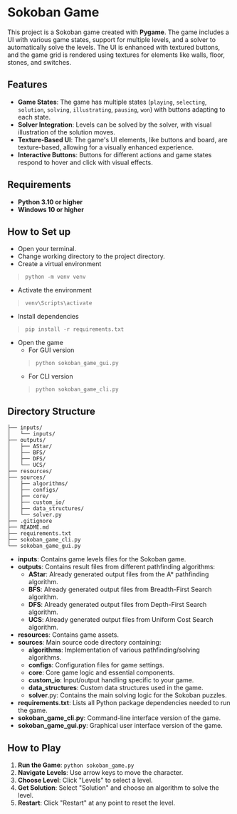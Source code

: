 # Sokoban Game

This project is a Sokoban game created with **Pygame**. The game includes a UI with various game states, support for multiple levels, and a solver to automatically solve the levels. The UI is enhanced with textured buttons, and the game grid is rendered using textures for elements like walls, floor, stones, and switches.

## Features

- **Game States**: The game has multiple states (`playing`, `selecting`, `solution`, `solving`, `illustrating`, `pausing`, `won`) with buttons adapting to each state.
- **Solver Integration**: Levels can be solved by the solver, with visual illustration of the solution moves.
- **Texture-Based UI**: The game's UI elements, like buttons and board, are texture-based, allowing for a visually enhanced experience.
- **Interactive Buttons**: Buttons for different actions and game states respond to hover and click with visual effects.

## Requirements

- **Python 3.10 or higher**
- **Windows 10 or higher**

## How to Set up

- Open your terminal.
- Change working directory to the project directory.
- Create a virtual environment
> `python -m venv venv`
- Activate the environment
> `venv\Scripts\activate`
- Install dependencies
> `pip install -r requirements.txt`
- Open the game
  - For GUI version
  > `python sokoban_game_gui.py`
  - For CLI version
  > `python sokoban_game_cli.py`

## Directory Structure

```
├── inputs/
│   └── inputs/
├── outputs/
│   ├── AStar/
│   ├── BFS/
│   ├── DFS/
│   └── UCS/
├── resources/
├── sources/
│   ├── algorithms/
│   ├── configs/
│   ├── core/
│   ├── custom_io/
│   ├── data_structures/
│   └── solver.py
├── .gitignore
├── README.md
├── requirements.txt
├── sokoban_game_cli.py
└── sokoban_game_gui.py
```

- **inputs**: Contains game levels files for the Sokoban game.
- **outputs**: Contains result files from different pathfinding algorithms:
  - **AStar**: Already generated output files from the A* pathfinding algorithm.
  - **BFS**: Already generated output files from Breadth-First Search algorithm.
  - **DFS**: Already generated output files from Depth-First Search algorithm.
  - **UCS**: Already generated output files from Uniform Cost Search algorithm.
- **resources**: Contains game assets.
- **sources**: Main source code directory containing:
  - **algorithms**: Implementation of various pathfinding/solving algorithms.
  - **configs**: Configuration files for game settings.
  - **core**: Core game logic and essential components.
  - **custom_io**: Input/output handling specific to your game.
  - **data_structures**: Custom data structures used in the game.
  - **solver**.py: Contains the main solving logic for the Sokoban puzzles.
- **requirements.txt**: Lists all Python package dependencies needed to run the game.
- **sokoban_game_cli.py**: Command-line interface version of the game.
- **sokoban_game_gui.py**: Graphical user interface version of the game.

## How to Play

1. **Run the Game**: `python sokoban_game.py`
2. **Navigate Levels**: Use arrow keys to move the character.
3. **Choose Level**: Click "Levels" to select a level.
4. **Get Solution**: Select "Solution" and choose an algorithm to solve the level.
5. **Restart**: Click "Restart" at any point to reset the level.